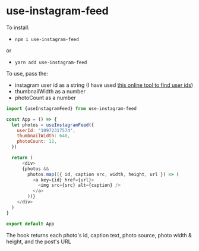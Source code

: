 # use-instagram-feed

To install:
- `npm i use-instagram-feed`
  
or

- `yarn add use-instagram-feed`

To use, pass the:

- instagram user id as a string (I have used [this online tool to find user ids](https://codeofaninja.com/tools/find-instagram-user-id))
- thumbnailWidth as a number
- photoCount as a number
  
```js
import {useInstagramFeed} from use-instagram-feed

const App = () => {
  let photos = useInstagramFeed({
    userId: "10972317574",
    thumbnailWidth: 640,
    photoCount: 12,
  })

  return (
      <div>
      {photos &&
        photos.map(({ id, caption src, width, height, url }) => (
          <a key={id} href={url}>
            <img src={src} alt={caption} />
          </a>
        ))}
    </div>
  )
}

export default App
```

The hook returns each photo's id, caption text, photo source, photo width & height, and the post's URL
